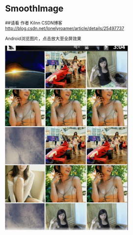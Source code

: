 # SmoothImage
##请看 作者 Kilnn CSDN博客 http://blog.csdn.net/lonelyroamer/article/details/25497737

 Android浏览图片，点击放大至全屏效果

<img src="https://github.com/jiaowenzheng/SmoothImage/raw/master/pic.gif" width="400" height="600"/>
